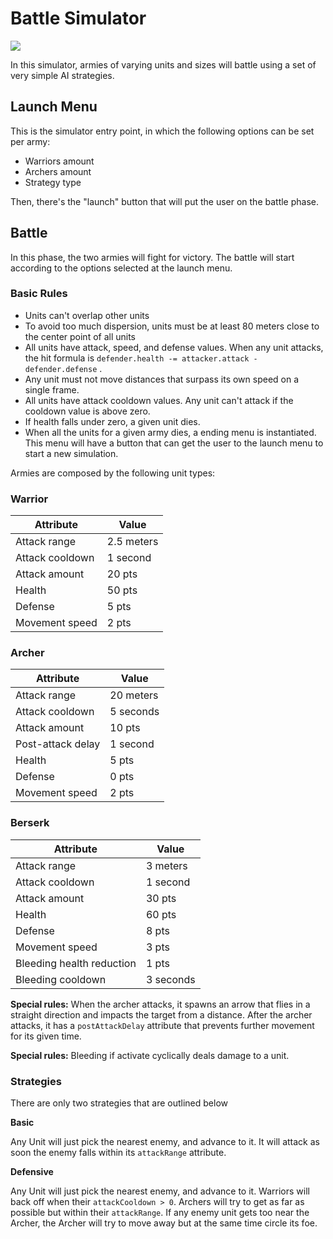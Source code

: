 # Battle Simulator

![](Battle.gif)

In this simulator, armies of varying units and sizes will battle using a set of very simple AI strategies.

## Launch Menu

This is the simulator entry point, in which the following options can be set per army:

- Warriors amount
- Archers amount
- Strategy type

Then, there's the "launch" button that will put the user on the battle phase.

## Battle

In this phase, the two armies will fight for victory. The battle will start according to the options selected at the
launch menu.

### Basic Rules

- Units can't overlap other units
- To avoid too much dispersion, units must be at least 80 meters close to the center point of all units
- All units have attack, speed, and defense values. When any unit attacks, the hit formula
  is `defender.health -= attacker.attack - defender.defense` .
- Any unit must not move distances that surpass its own speed on a single frame.
- All units have attack cooldown values. Any unit can't attack if the cooldown value is above zero.
- If health falls under zero, a given unit dies.
- When all the units for a given army dies, a ending menu is instantiated. This menu will have a button that can get the
  user to the launch menu to start a new simulation.

Armies are composed by the following unit types:

### Warrior

| Attribute | Value |
|---|---|
| Attack range | 2.5 meters |
| Attack cooldown | 1 second |
| Attack amount | 20 pts |
| Health | 50 pts |
| Defense | 5 pts |
| Movement speed | 2 pts |

### Archer

| Attribute | Value |
|---|---|
| Attack range | 20 meters |
| Attack cooldown | 5 seconds |
| Attack amount | 10 pts |
| Post-attack delay | 1 second |
| Health | 5 pts |
| Defense | 0 pts |
| Movement speed | 2 pts |

### Berserk

| Attribute | Value |
|---|---|
| Attack range | 3 meters |
| Attack cooldown | 1 second |
| Attack amount | 30 pts |
| Health | 60 pts |
| Defense | 8 pts |
| Movement speed | 3 pts |
| Bleeding health reduction | 1 pts |
| Bleeding cooldown | 3 seconds |

**Special rules:** When the archer attacks, it spawns an arrow that flies in a straight direction and impacts the target
from a distance. After the archer attacks, it has a `postAttackDelay` attribute that prevents further movement for its
given time.

**Special rules:** Bleeding if activate cyclically deals damage to a unit.

### Strategies

There are only two strategies that are outlined below

**Basic**

Any Unit will just pick the nearest enemy, and advance to it. It will attack as soon the enemy falls within
its `attackRange` attribute.

**Defensive**

Any Unit will just pick the nearest enemy, and advance to it. Warriors will back off when their `attackCooldown > 0`.
Archers will try to get as far as possible but within their `attackRange`. If any enemy unit gets too near the Archer,
the Archer will try to move away but at the same time circle its foe.

